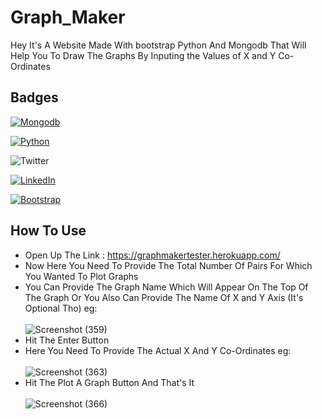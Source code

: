 # Graph_Maker

Hey It's A Website Made With bootstrap Python And Mongodb That Will Help You To Draw The Graphs By Inputing the Values of X and Y Co-Ordinates

## Badges


[![Mongodb](https://img.shields.io/badge/Monogodb-Database-blue)](https://www.mongodb.com/try/download/community)

[![Python](https://img.shields.io/badge/Python-v3.9.6-blue)](https://www.python.org/downloads/)

![Twitter](https://img.shields.io/twitter/url?color=Black&label=Twitter&style=social&url=https%3A%2F%2Ftwitter.com%2FAdhikariSalman%3Fs%3D09) 
 
[![LinkedIn](https://img.shields.io/badge/in-LinkedIn-blue)](https://www.linkedin.com/in/salman-adhikari-a938911bb)

[![Bootstrap](https://img.shields.io/badge/Bootstrap%20-Frontend-blue)](https://getbootstrap.com/)

## How To Use
- Open Up The Link :  https://graphmakertester.herokuapp.com/
- Now Here You Need To Provide The Total Number Of Pairs For Which You Wanted To Plot Graphs
- You Can Provide The Graph Name Which Will Appear On The Top Of The Graph Or You Also Can Provide The Name Of X and Y Axis (It's Optional Tho) eg:<br><br>
![Screenshot (359)](https://user-images.githubusercontent.com/80933048/128854881-a6f2c053-7501-4031-8888-6c42185d973a.png)
- Hit The Enter Button
- Here You Need To Provide The Actual X And Y Co-Ordinates eg:<br><br>
![Screenshot (363)](https://user-images.githubusercontent.com/80933048/128856766-91a7886d-628f-4a14-a7ea-c2f2f2193442.png)
- Hit The Plot A Graph Button And That's It <br><br>
![Screenshot (366)](https://user-images.githubusercontent.com/80933048/128857170-65e3cf12-e018-4cc4-b255-06898482a256.png)



